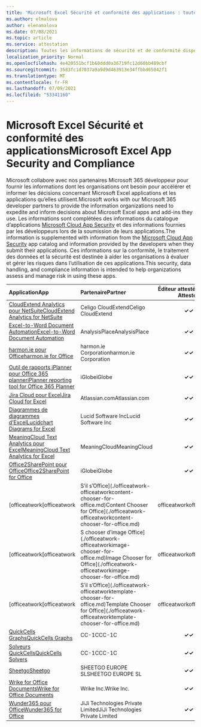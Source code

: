 ```yaml
---
title: 'Microsoft Excel Sécurité et conformité des applications : toutes les applications'
ms.author: elmalova
author: elenamalova
ms.date: 07/08/2021
ms.topic: article
ms.service: attestation
description: Toutes les informations de sécurité et de conformité disponibles pour toutes les Microsoft Excel applications.
localization_priority: Normal
ms.openlocfilehash: 4e420551bcf1b60ddd0a36719fc12d60bb489cbf
ms.sourcegitcommit: 3583fc1d7037a9a9d9d463913e34ffbbd65042f1
ms.translationtype: MT
ms.contentlocale: fr-FR
ms.lasthandoff: 07/09/2021
ms.locfileid: "53341160"
---
```

# <a name="microsoft-excel-app-security-and-compliance"></a><span data-ttu-id="16c59-103">Microsoft Excel Sécurité et conformité des applications</span><span class="sxs-lookup"><span data-stu-id="16c59-103">Microsoft Excel App Security and Compliance</span></span>

<span data-ttu-id="16c59-104">Microsoft collabore avec nos partenaires Microsoft 365 développeur pour fournir les informations dont les organisations ont besoin pour accélérer et informer les décisions concernant Microsoft Excel applications et les applications qu’elles utilisent.</span><span class="sxs-lookup"><span data-stu-id="16c59-104">Microsoft works with our Microsoft 365 developer partners to provide the information organizations need to expedite and inform decisions about Microsoft Excel apps and add-ins they use.</span></span> <span data-ttu-id="16c59-105">Les informations sont complétées des informations du catalogue d’applications [Microsoft Cloud App Security](https://www.microsoft.com/en-us/enterprise-mobility-security/cloud-app-security) et des informations fournies par les développeurs lors de la soumission de leurs applications.</span><span class="sxs-lookup"><span data-stu-id="16c59-105">The information is supplemented with information from the [Microsoft Cloud App Security](https://www.microsoft.com/en-us/enterprise-mobility-security/cloud-app-security) app catalog and information provided by the developers when they submit their applications.</span></span> <span data-ttu-id="16c59-106">Ces informations sur la conformité, le traitement des données et la sécurité est destinée à aider les organisations à évaluer et gérer les risques dans l’utilisation de ces applications.</span><span class="sxs-lookup"><span data-stu-id="16c59-106">This security, data handling, and compliance information is intended to help organizations assess and manage risk in using these apps.</span></span>

| <span data-ttu-id="16c59-107">**Application**</span><span class="sxs-lookup"><span data-stu-id="16c59-107">**App**</span></span> | <span data-ttu-id="16c59-108">**Partenaire**</span><span class="sxs-lookup"><span data-stu-id="16c59-108">**Partner**</span></span> | <span data-ttu-id="16c59-109">**Éditeur attesté**</span><span class="sxs-lookup"><span data-stu-id="16c59-109">**Publisher Attested**</span></span> | <span data-ttu-id="16c59-110">**Certifié**</span><span class="sxs-lookup"><span data-stu-id="16c59-110">**Certified**</span></span> |
|:--------|:------------|:----------------------:|:-------------:|
| [<span data-ttu-id="16c59-111">CloudExtend Analytics pour NetSuite</span><span class="sxs-lookup"><span data-stu-id="16c59-111">CloudExtend Analytics for NetSuite</span></span>](./celigo-cloudextend-analytics-for-netsuite.md) | <span data-ttu-id="16c59-112">Celigo CloudExtend</span><span class="sxs-lookup"><span data-stu-id="16c59-112">Celigo CloudExtend</span></span> | <span data-ttu-id="16c59-113">**✓**</span><span class="sxs-lookup"><span data-stu-id="16c59-113">**✓**</span></span> |  |
| [<span data-ttu-id="16c59-114">Excel-to-Word Document Automation</span><span class="sxs-lookup"><span data-stu-id="16c59-114">Excel-to-Word Document Automation</span></span>](./analysisplace-excel-to-word-document-automation.md) | <span data-ttu-id="16c59-115">AnalysisPlace</span><span class="sxs-lookup"><span data-stu-id="16c59-115">AnalysisPlace</span></span> | <span data-ttu-id="16c59-116">**✓**</span><span class="sxs-lookup"><span data-stu-id="16c59-116">**✓**</span></span> |  |
| [<span data-ttu-id="16c59-117">harmon.ie pour Office</span><span class="sxs-lookup"><span data-stu-id="16c59-117">harmon.ie for Office</span></span>](./harmonie-corporation-for-office.md) | <span data-ttu-id="16c59-118">harmon.ie Corporation</span><span class="sxs-lookup"><span data-stu-id="16c59-118">harmon.ie Corporation</span></span> | <span data-ttu-id="16c59-119">**✓**</span><span class="sxs-lookup"><span data-stu-id="16c59-119">**✓**</span></span> |  |
| [<span data-ttu-id="16c59-120">Outil de rapports iPlanner pour Office 365 planner</span><span class="sxs-lookup"><span data-stu-id="16c59-120">iPlanner reporting tool for Office 365 Planner</span></span>](./iglobe-iplanner-reporting-tool-for-office-365-planner.md) | <span data-ttu-id="16c59-121">iGlobe</span><span class="sxs-lookup"><span data-stu-id="16c59-121">iGlobe</span></span> | <span data-ttu-id="16c59-122">**✓**</span><span class="sxs-lookup"><span data-stu-id="16c59-122">**✓**</span></span> | <img alt="Certified application badge" src="../media/certified-badge.png" height="25" width="25" /> |
| [<span data-ttu-id="16c59-123">Jira Cloud pour Excel</span><span class="sxs-lookup"><span data-stu-id="16c59-123">Jira Cloud for Excel</span></span>](./atlassiancom-jira-cloud-for-excel.md) | <span data-ttu-id="16c59-124">Atlassian.com</span><span class="sxs-lookup"><span data-stu-id="16c59-124">Atlassian.com</span></span> | <span data-ttu-id="16c59-125">**✓**</span><span class="sxs-lookup"><span data-stu-id="16c59-125">**✓**</span></span> |  |
| [<span data-ttu-id="16c59-126">Diagrammes de diagrammes d’Excel</span><span class="sxs-lookup"><span data-stu-id="16c59-126">Lucidchart Diagrams for Excel</span></span>](./lucid-software-inc-lucidchart-diagrams-for-excel.md) | <span data-ttu-id="16c59-127">Lucid Software Inc</span><span class="sxs-lookup"><span data-stu-id="16c59-127">Lucid Software Inc</span></span> | <span data-ttu-id="16c59-128">**✓**</span><span class="sxs-lookup"><span data-stu-id="16c59-128">**✓**</span></span> |  |
| [<span data-ttu-id="16c59-129">MeaningCloud Text Analytics pour Excel</span><span class="sxs-lookup"><span data-stu-id="16c59-129">MeaningCloud Text Analytics for Excel</span></span>](./meaningcloud-text-analytics-for-excel.md) | <span data-ttu-id="16c59-130">MeaningCloud</span><span class="sxs-lookup"><span data-stu-id="16c59-130">MeaningCloud</span></span> | <span data-ttu-id="16c59-131">**✓**</span><span class="sxs-lookup"><span data-stu-id="16c59-131">**✓**</span></span> |  |
| [<span data-ttu-id="16c59-132">Office2SharePoint pour Office</span><span class="sxs-lookup"><span data-stu-id="16c59-132">Office2SharePoint for Office</span></span>](./iglobe-office2sharepoint-for-office.md) | <span data-ttu-id="16c59-133">iGlobe</span><span class="sxs-lookup"><span data-stu-id="16c59-133">iGlobe</span></span> | <span data-ttu-id="16c59-134">**✓**</span><span class="sxs-lookup"><span data-stu-id="16c59-134">**✓**</span></span> | <img alt="Certified application badge" src="../media/certified-badge.png" height="25" width="25" /> |
| <span data-ttu-id="16c59-135">[officeatwork</span><span class="sxs-lookup"><span data-stu-id="16c59-135">[officeatwork</span></span> | <span data-ttu-id="16c59-136">S’il s’Office](./officeatwork-officeatworkcontent-chooser-for-office.md)</span><span class="sxs-lookup"><span data-stu-id="16c59-136">Content Chooser for Office](./officeatwork-officeatworkcontent-chooser-for-office.md)</span></span> | <span data-ttu-id="16c59-137">officeatwork</span><span class="sxs-lookup"><span data-stu-id="16c59-137">officeatwork</span></span> | <span data-ttu-id="16c59-138">**✓**</span><span class="sxs-lookup"><span data-stu-id="16c59-138">**✓**</span></span> | <img alt="Certified application badge" src="../media/certified-badge.png" height="25" width="25" /> |
| <span data-ttu-id="16c59-139">[officeatwork</span><span class="sxs-lookup"><span data-stu-id="16c59-139">[officeatwork</span></span> | <span data-ttu-id="16c59-140">S chooser d’image Office](./officeatwork-officeatworkimage-chooser-for-office.md)</span><span class="sxs-lookup"><span data-stu-id="16c59-140">Image Chooser for Office](./officeatwork-officeatworkimage-chooser-for-office.md)</span></span> | <span data-ttu-id="16c59-141">officeatwork</span><span class="sxs-lookup"><span data-stu-id="16c59-141">officeatwork</span></span> | <span data-ttu-id="16c59-142">**✓**</span><span class="sxs-lookup"><span data-stu-id="16c59-142">**✓**</span></span> |  |
| <span data-ttu-id="16c59-143">[officeatwork</span><span class="sxs-lookup"><span data-stu-id="16c59-143">[officeatwork</span></span> | <span data-ttu-id="16c59-144">S’il s’Office](./officeatwork-officeatworktemplate-chooser-for-office.md)</span><span class="sxs-lookup"><span data-stu-id="16c59-144">Template Chooser for Office](./officeatwork-officeatworktemplate-chooser-for-office.md)</span></span> | <span data-ttu-id="16c59-145">officeatwork</span><span class="sxs-lookup"><span data-stu-id="16c59-145">officeatwork</span></span> | <span data-ttu-id="16c59-146">**✓**</span><span class="sxs-lookup"><span data-stu-id="16c59-146">**✓**</span></span> | <img alt="Certified application badge" src="../media/certified-badge.png" height="25" width="25" /> |
| [<span data-ttu-id="16c59-147">QuickCells Graphs</span><span class="sxs-lookup"><span data-stu-id="16c59-147">QuickCells Graphs</span></span>](./cc-1c-quickcells-graphs.md) | <span data-ttu-id="16c59-148">CC-1C</span><span class="sxs-lookup"><span data-stu-id="16c59-148">CC-1C</span></span> | <span data-ttu-id="16c59-149">**✓**</span><span class="sxs-lookup"><span data-stu-id="16c59-149">**✓**</span></span> |  |
| [<span data-ttu-id="16c59-150">Solveurs QuickCells</span><span class="sxs-lookup"><span data-stu-id="16c59-150">QuickCells Solvers</span></span>](./cc-1c-quickcells-solvers.md) | <span data-ttu-id="16c59-151">CC-1C</span><span class="sxs-lookup"><span data-stu-id="16c59-151">CC-1C</span></span> | <span data-ttu-id="16c59-152">**✓**</span><span class="sxs-lookup"><span data-stu-id="16c59-152">**✓**</span></span> |  |
| [<span data-ttu-id="16c59-153">Sheetgo</span><span class="sxs-lookup"><span data-stu-id="16c59-153">Sheetgo</span></span>](./sheetgo-europe-sl.md) | <span data-ttu-id="16c59-154">SHEETGO EUROPE SL</span><span class="sxs-lookup"><span data-stu-id="16c59-154">SHEETGO EUROPE SL</span></span> | <span data-ttu-id="16c59-155">**✓**</span><span class="sxs-lookup"><span data-stu-id="16c59-155">**✓**</span></span> |  |
| [<span data-ttu-id="16c59-156">Wrike for Office Documents</span><span class="sxs-lookup"><span data-stu-id="16c59-156">Wrike for Office Documents</span></span>](./wrike-inc-for-office-documents.md) | <span data-ttu-id="16c59-157">Wrike Inc.</span><span class="sxs-lookup"><span data-stu-id="16c59-157">Wrike Inc.</span></span> | <span data-ttu-id="16c59-158">**✓**</span><span class="sxs-lookup"><span data-stu-id="16c59-158">**✓**</span></span> | <img alt="Certified application badge" src="../media/certified-badge.png" height="25" width="25" /> |
| [<span data-ttu-id="16c59-159">Wunder365 pour Office</span><span class="sxs-lookup"><span data-stu-id="16c59-159">Wunder365 for Office</span></span>](./jiji-technologies-private-limited-wunder365-for-office.md) | <span data-ttu-id="16c59-160">JiJi Technologies Private Limited</span><span class="sxs-lookup"><span data-stu-id="16c59-160">JiJi Technologies Private Limited</span></span> | <span data-ttu-id="16c59-161">**✓**</span><span class="sxs-lookup"><span data-stu-id="16c59-161">**✓**</span></span> |  |
